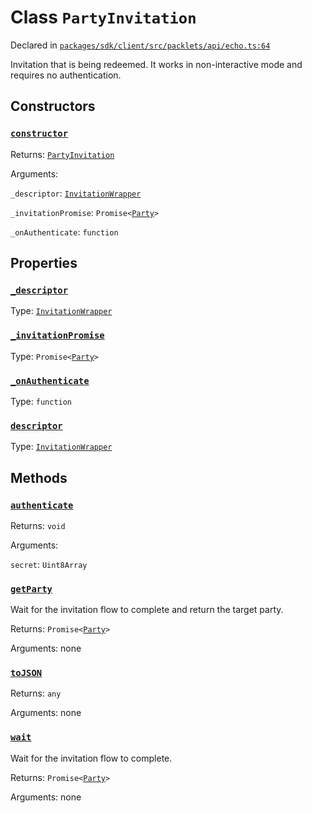 # Class `PartyInvitation`
Declared in [`packages/sdk/client/src/packlets/api/echo.ts:64`](https://github.com/dxos/protocols/blob/main/packages/sdk/client/src/packlets/api/echo.ts#L64)


Invitation that is being redeemed.
It works in non-interactive mode and requires no authentication.

## Constructors
### [`constructor`](https://github.com/dxos/protocols/blob/main/packages/sdk/client/src/packlets/api/invitation-challenge.ts#L12)


Returns: [`PartyInvitation`](/api/@dxos/client/classes/PartyInvitation)

Arguments: 

`_descriptor`: [`InvitationWrapper`](/api/@dxos/client/classes/InvitationWrapper)

`_invitationPromise`: `Promise<`[`Party`](/api/@dxos/client/interfaces/Party)`>`

`_onAuthenticate`: `function`

## Properties
### [`_descriptor`](https://github.com/dxos/protocols/blob/main/packages/sdk/client/src/packlets/api/invitation-challenge.ts#L13)
Type: [`InvitationWrapper`](/api/@dxos/client/classes/InvitationWrapper)
### [`_invitationPromise`](https://github.com/dxos/protocols/blob/main/packages/sdk/client/src/packlets/api/invitation-challenge.ts#L14)
Type: `Promise<`[`Party`](/api/@dxos/client/interfaces/Party)`>`
### [`_onAuthenticate`](https://github.com/dxos/protocols/blob/main/packages/sdk/client/src/packlets/api/invitation-challenge.ts#L15)
Type: `function`
### [`descriptor`](https://github.com/dxos/protocols/blob/main/packages/sdk/client/src/packlets/api/invitation-challenge.ts#L22)
Type: [`InvitationWrapper`](/api/@dxos/client/classes/InvitationWrapper)

## Methods
### [`authenticate`](https://github.com/dxos/protocols/blob/main/packages/sdk/client/src/packlets/api/invitation-challenge.ts#L27)


Returns: `void`

Arguments: 

`secret`: `Uint8Array`
### [`getParty`](https://github.com/dxos/protocols/blob/main/packages/sdk/client/src/packlets/api/echo.ts#L68)


Wait for the invitation flow to complete and return the target party.

Returns: `Promise<`[`Party`](/api/@dxos/client/interfaces/Party)`>`

Arguments: none
### [`toJSON`](https://github.com/dxos/protocols/blob/main/packages/sdk/client/src/packlets/api/invitation-challenge.ts#L18)


Returns: `any`

Arguments: none
### [`wait`](https://github.com/dxos/protocols/blob/main/packages/sdk/client/src/packlets/api/invitation-challenge.ts#L34)


Wait for the invitation flow to complete.

Returns: `Promise<`[`Party`](/api/@dxos/client/interfaces/Party)`>`

Arguments: none